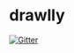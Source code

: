 # drawlly

[![Gitter](https://badges.gitter.im/skidvis/drawlly.svg)](https://gitter.im/skidvis/drawlly?utm_source=badge&utm_medium=badge&utm_campaign=pr-badge&utm_content=badge)